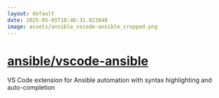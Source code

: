 ```yaml
---
layout: default
date: 2025-05-05T18:46:31.823848
image: assets/ansible_vscode-ansible_cropped.png
---
```


# [ansible/vscode-ansible](https://github.com/ansible/vscode-ansible)

VS Code extension for Ansible automation with syntax highlighting and auto-completion
